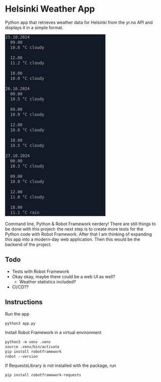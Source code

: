 # Helsinki Weather App

Python app that retrieves weather data for Helsinki from the yr.no API and displays it in a simple format.

![Screencap from the app at work](/commandline-screencap.png)

Command line, Python & Robot Framework nerdery! There are still things to be done with this project: 
the next step is to create more tests for the Python code with Robot Framework. After that I am thinking 
of expanding this app into a modern-day web application. Then this would be the backend of the project.

## Todo

- Tests with Robot Framework
- Okay okay, maybe there could be a web UI as well?
  - Weather statistics included?
- CI/CD??

## Instructions

Run the app

```
python3 app.py
```

Install Robot Framework in a virtual environment

```
python3 -m venv .venv
source .venv/bin/activate
pip install robotframework
robot --version
```

If RequestsLibrary is not installed with the package, run

```
pip install robotframework-requests
```